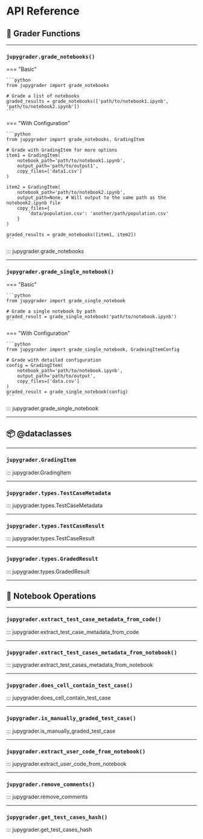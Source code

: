 # API Reference

## 📌 Grader Functions

---

### `jupygrader.grade_notebooks()`

=== "Basic"

    ```python
    from jupygrader import grade_notebooks

    # Grade a list of notebooks
    graded_results = grade_notebooks(['path/to/notebook1.ipynb', 'path/to/notebook2.ipynb'])
    ```

=== "With Configuration"

    ```python
    from jupygrader import grade_notebooks, GradingItem

    # Grade with GradingItem for more options
    item1 = GradingItem(
        notebook_path='path/to/notebook1.ipynb',
        output_path='path/to/output1',
        copy_files=['data1.csv']
    )

    item2 = GradingItem(
        notebook_path='path/to/notebook2.ipynb',
        output_path=None, # Will output to the same path as the notebook2.ipynb file
        copy_files={
            'data/population.csv': 'another/path/population.csv'
        }
    )

    graded_results = grade_notebooks([item1, item2])
    ```

::: jupygrader.grade_notebooks

---

### `jupygrader.grade_single_notebook()`

=== "Basic"

    ```python
    from jupygrader import grade_single_notebook

    # Grade a single notebook by path
    graded_result = grade_single_notebook('path/to/notebook.ipynb')
    ```

=== "With Configuration"

    ```python
    from jupygrader import grade_single_notebook, GradeingItemConfig

    # Grade with detailed configuration
    config = GradingItem(
        notebook_path='path/to/notebook.ipynb',
        output_path='path/to/output',
        copy_files=['data.csv']
    )
    graded_result = grade_single_notebook(config)
    ```

::: jupygrader.grade_single_notebook

---

## 📦 @dataclasses

---

### `jupygrader.GradingItem`

::: jupygrader.GradingItem

---

### `jupygrader.types.TestCaseMetadata`

::: jupygrader.types.TestCaseMetadata

---

### `jupygrader.types.TestCaseResult`

::: jupygrader.types.TestCaseResult

---

### `jupygrader.types.GradedResult`

::: jupygrader.types.GradedResult

---

## 📌 Notebook Operations

---

### `jupygrader.extract_test_case_metadata_from_code()`

::: jupygrader.extract_test_case_metadata_from_code

---

### `jupygrader.extract_test_cases_metadata_from_notebook()`

::: jupygrader.extract_test_cases_metadata_from_notebook

---

### `jupygrader.does_cell_contain_test_case()`

::: jupygrader.does_cell_contain_test_case

---

### `jupygrader.is_manually_graded_test_case()`

::: jupygrader.is_manually_graded_test_case

---

### `jupygrader.extract_user_code_from_notebook()`

::: jupygrader.extract_user_code_from_notebook

---

### `jupygrader.remove_comments()`

::: jupygrader.remove_comments

---

### `jupygrader.get_test_cases_hash()`

::: jupygrader.get_test_cases_hash
